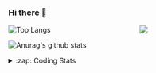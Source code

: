 ### Hi there 👋

<!--
**tao8687/tao8687** is a ✨ _special_ ✨ repository because its `README.md` (this file) appears on your GitHub profile.

Here are some ideas to get you started:

- 🔭 I’m currently working on ...
- 🌱 I’m currently learning ...
- 👯 I’m looking to collaborate on ...
- 🤔 I’m looking for help with ...
- 💬 Ask me about ...
- 📫 How to reach me: ...
- 😄 Pronouns: ...
- ⚡ Fun fact: ...
-->

<img align='right' src="https://media.giphy.com/media/M9gbBd9nbDrOTu1Mqx/giphy.gif" width="240">

  
![Top Langs](https://github-readme-stats.vercel.app/api/top-langs/?username=tao8687&layout=compact&title_color=23238E&text_color=A67D3D)

![Anurag's github stats](https://github-readme-stats.vercel.app/api?username=tao8687&show_icons=true&&text_color=A67D3D&title_color=23238E&show_icons=false&count_private=true&hide=stars)

<details>
  <summary>:zap: Coding Stats</summary>
  <br>
    
<!--START_SECTION:waka-->
![Code Time](http://img.shields.io/badge/Code%20Time-1%2C655%20hrs%207%20mins-blue)

![Profile Views](http://img.shields.io/badge/Profile%20Views-0-blue)

**🐱 My GitHub Data** 

> 📦 1.5 MB Used in GitHub's Storage 
 > 
> 🏆 228 Contributions in the Year 2024
 > 
> 🚫 Not Opted to Hire
 > 
> 📜 57 Public Repositories 
 > 
> 🔑 26 Private Repositories 
 > 
**I'm an Early 🐤** 

```text
🌞 Morning                1453 commits        ██████████████████████░░░   87.32 % 
🌆 Daytime                88 commits          █░░░░░░░░░░░░░░░░░░░░░░░░   05.29 % 
🌃 Evening                119 commits         ██░░░░░░░░░░░░░░░░░░░░░░░   07.15 % 
🌙 Night                  4 commits           ░░░░░░░░░░░░░░░░░░░░░░░░░   00.24 % 
```
📅 **I'm Most Productive on Wednesday** 

```text
Monday                   239 commits         ████░░░░░░░░░░░░░░░░░░░░░   14.36 % 
Tuesday                  226 commits         ███░░░░░░░░░░░░░░░░░░░░░░   13.58 % 
Wednesday                294 commits         ████░░░░░░░░░░░░░░░░░░░░░   17.67 % 
Thursday                 220 commits         ███░░░░░░░░░░░░░░░░░░░░░░   13.22 % 
Friday                   236 commits         ████░░░░░░░░░░░░░░░░░░░░░   14.18 % 
Saturday                 229 commits         ███░░░░░░░░░░░░░░░░░░░░░░   13.76 % 
Sunday                   220 commits         ███░░░░░░░░░░░░░░░░░░░░░░   13.22 % 
```


📊 **This Week I Spent My Time On** 

```text
🕑︎ Time Zone: Asia/Shanghai

💬 Programming Languages: 
Other                    11 hrs 44 mins      ████████████░░░░░░░░░░░░░   49.51 % 
C++                      5 hrs 24 mins       ██████░░░░░░░░░░░░░░░░░░░   22.80 % 
YAML                     3 hrs 43 mins       ████░░░░░░░░░░░░░░░░░░░░░   15.72 % 
Python                   1 hr 36 mins        ██░░░░░░░░░░░░░░░░░░░░░░░   06.76 % 
Markdown                 34 mins             █░░░░░░░░░░░░░░░░░░░░░░░░   02.43 % 

🔥 Editors: 
VS Code                  23 hrs 43 mins      █████████████████████████   100.00 % 

🐱‍💻 Projects: 
path_tracking_pid        8 hrs 12 mins       █████████░░░░░░░░░░░░░░░░   34.60 % 
full_coverage_path_planne4 hrs 7 mins        ████░░░░░░░░░░░░░░░░░░░░░   17.36 % 
tami_pnc                 2 hrs 37 mins       ███░░░░░░░░░░░░░░░░░░░░░░   11.08 % 
two-wheel-differential-dr2 hrs 15 mins       ██░░░░░░░░░░░░░░░░░░░░░░░   09.50 % 
workspace                2 hrs 12 mins       ██░░░░░░░░░░░░░░░░░░░░░░░   09.34 % 

💻 Operating System: 
Linux                    23 hrs 43 mins      █████████████████████████   100.00 % 
```

**I Mostly Code in C++** 

```text
C++                      11 repos            ████████░░░░░░░░░░░░░░░░░   31.43 % 
Python                   10 repos            ███████░░░░░░░░░░░░░░░░░░   28.57 % 
JavaScript               2 repos             █░░░░░░░░░░░░░░░░░░░░░░░░   05.71 % 
Batchfile                1 repo              █░░░░░░░░░░░░░░░░░░░░░░░░   02.86 % 
HTML                     1 repo              █░░░░░░░░░░░░░░░░░░░░░░░░   02.86 % 
```



**Timeline**

![Lines of Code chart](https://raw.githubusercontent.com/tao8687/tao8687/master/assets/bar_graph.png)


 Last Updated on 02/08/2024 01:21:37 UTC
<!--END_SECTION:waka-->
</details>
